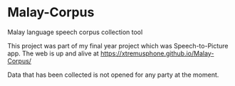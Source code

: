 # Malay-Corpus
Malay language speech corpus collection tool

This project was part of my final year project which was Speech-to-Picture app.
The web is up and alive at https://xtremusphone.github.io/Malay-Corpus/

Data that has been collected is not opened for any party at the moment.
